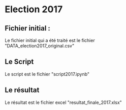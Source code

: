 # Election 2017

## Fichier initial :
Le fichier initial qui a été traité est le fichier "DATA_election2017_original.csv"

## Le Script
Le script est le fichier "script2017.ipynb"

## Le résultat
Le résultat est le fichier excel "resultat_finale_2017.xlsx"
